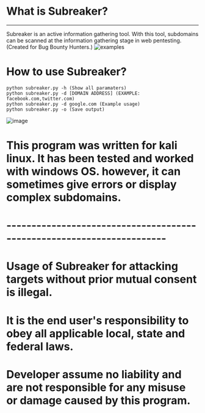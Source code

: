 # What is Subreaker?
 ------------------------------------------------------------
Subreaker is an active information gathering tool. With this tool, subdomains can be scanned at the information gathering stage in web pentesting. (Created for Bug Bounty Hunters.)
![examples](https://user-images.githubusercontent.com/64712867/83596341-14f76f80-a56d-11ea-9f30-9f74cbe7dc8c.png)

# How to use Subreaker?
```
python subreaker.py -h (Show all paramaters)
python subreaker.py -d [DOMAIN ADDRESS] (EXAMPLE: facebook.com,twitter.com)
python subreaker.py -d google.com (Example usage)
python subreaker.py -o (Save output)
```
![image](https://user-images.githubusercontent.com/64712867/83640432-c79ef080-a5b4-11ea-9c79-056c2cf6231e.png)

# This program was written for kali linux. It has been tested and worked with windows OS. however, it can sometimes give errors or display complex subdomains.

# ----------------------------------------------------------------------

# Usage of Subreaker for attacking targets without prior mutual consent is illegal. 
# It is the end user's responsibility to obey all applicable local, state and federal laws. 
# Developer assume no liability and are not responsible for any misuse or damage caused by this program.
